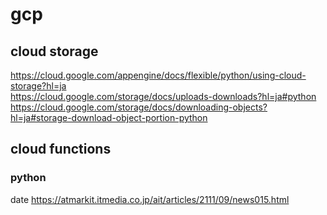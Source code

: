 # gcp

## cloud storage  
https://cloud.google.com/appengine/docs/flexible/python/using-cloud-storage?hl=ja  
https://cloud.google.com/storage/docs/uploads-downloads?hl=ja#python  
https://cloud.google.com/storage/docs/downloading-objects?hl=ja#storage-download-object-portion-python  

## cloud functions
### python
date https://atmarkit.itmedia.co.jp/ait/articles/2111/09/news015.html  
